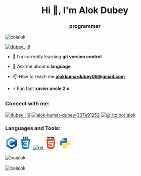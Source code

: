 
<h1 align="center">Hi 👋, I'm Alok Dubey</h1>
<h3 align="center">programmer</h3>

<p align="left"> <img src="https://komarev.com/ghpvc/?username=boialok&label=Profile%20views&color=0e75b6&style=flat" alt="boialok" /> </p>

<p align="left"> <a href="https://twitter.com/dubey_ji9" target="blank"><img src="https://img.shields.io/twitter/follow/dubey_ji9?logo=twitter&style=for-the-badge" alt="dubey_ji9" /></a> </p>

- 🌱 I’m currently learning **git version control**

- 💬 Ask me about **c language**

- 📫 How to reach me **alokkumardubey09@gmail.com**

- ⚡ Fun fact **xavier uncle 2.o**

<h3 align="left">Connect with me:</h3>
<p align="left">
<a href="https://twitter.com/dubey_ji9" target="blank"><img align="center" src="https://raw.githubusercontent.com/rahuldkjain/github-profile-readme-generator/master/src/images/icons/Social/twitter.svg" alt="dubey_ji9" height="30" width="40" /></a>
<a href="https://linkedin.com/in/alok-kumar-dubey-337a91252" target="blank"><img align="center" src="https://raw.githubusercontent.com/rahuldkjain/github-profile-readme-generator/master/src/images/icons/Social/linked-in-alt.svg" alt="alok-kumar-dubey-337a91252" height="30" width="40" /></a>
<a href="https://instagram.com/@_itz.boi_alok" target="blank"><img align="center" src="https://raw.githubusercontent.com/rahuldkjain/github-profile-readme-generator/master/src/images/icons/Social/instagram.svg" alt="@_itz.boi_alok" height="30" width="40" /></a>
</p>

<h3 align="left">Languages and Tools:</h3>
<p align="left"> <a href="https://www.cprogramming.com/" target="_blank" rel="noreferrer"> <img src="https://raw.githubusercontent.com/devicons/devicon/master/icons/c/c-original.svg" alt="c" width="40" height="40"/> </a> <a href="https://www.w3schools.com/css/" target="_blank" rel="noreferrer"> <img src="https://raw.githubusercontent.com/devicons/devicon/master/icons/css3/css3-original-wordmark.svg" alt="css3" width="40" height="40"/> </a> <a href="https://git-scm.com/" target="_blank" rel="noreferrer"> <img src="https://www.vectorlogo.zone/logos/git-scm/git-scm-icon.svg" alt="git" width="40" height="40"/> </a> <a href="https://www.w3.org/html/" target="_blank" rel="noreferrer"> <img src="https://raw.githubusercontent.com/devicons/devicon/master/icons/html5/html5-original-wordmark.svg" alt="html5" width="40" height="40"/> </a> <a href="https://www.python.org" target="_blank" rel="noreferrer"> <img src="https://raw.githubusercontent.com/devicons/devicon/master/icons/python/python-original.svg" alt="python" width="40" height="40"/> </a> </p>

<p><img align="center" src="https://github-readme-stats.vercel.app/api/top-langs?username=boialok&show_icons=true&locale=en&layout=compact" alt="boialok" /></p>

<p><img align="center" src="https://github-readme-streak-stats.herokuapp.com/?user=boialok&" alt="boialok" /></p>

